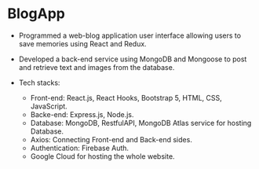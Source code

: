 # BlogApp
- Programmed a web-blog application user interface allowing users to save memories using React and Redux.
- Developed a back-end service using MongoDB and Mongoose to post and retrieve text and images from the database.

- Tech stacks:
  - Front-end: React.js, React Hooks, Bootstrap 5, HTML, CSS, JavaScript.
  - Backe-end: Express.js, Node.js.
  - Database: MongoDB, RestfulAPI, MongoDB Atlas service for hosting Database.
  - Axios: Connecting Front-end and Back-end sides.
  - Authentication: Firebase Auth.
  - Google Cloud for hosting the whole website.
